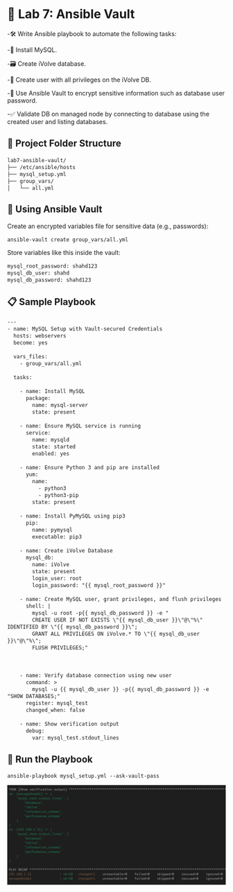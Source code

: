 # 🧪 Lab 7: Ansible Vault

-🛠️ Write Ansible playbook to automate the following tasks:

-💾 Install MySQL.

-🗃️ Create iVolve database.

-👤 Create user with all privileges on the iVolve DB.

-🔐 Use Ansible Vault to encrypt sensitive information such as database user password.

-✅ Validate DB on managed node by connecting to database using the created user and listing databases.


## 📁 Project Folder Structure

```
lab7-ansible-vault/        
├── /etc/ansible/hosts            
├── mysql_setup.yml           
├── group_vars/            
│   └── all.yml        
```

## 🔐 Using Ansible Vault

Create an encrypted variables file for sensitive data (e.g., passwords):
```
ansible-vault create group_vars/all.yml
```

Store variables like this inside the vault:
```
mysql_root_password: shahd123
mysql_db_user: shahd
mysql_db_password: shahd123
```

## 📋 Sample Playbook 

```
---
- name: MySQL Setup with Vault-secured Credentials
  hosts: webservers
  become: yes

  vars_files:
    - group_vars/all.yml

  tasks:

    - name: Install MySQL
      package:
        name: mysql-server
        state: present

    - name: Ensure MySQL service is running
      service:
        name: mysqld
        state: started
        enabled: yes

    - name: Ensure Python 3 and pip are installed
      yum:
        name:
          - python3
          - python3-pip
        state: present

    - name: Install PyMySQL using pip3
      pip:
        name: pymysql
        executable: pip3

    - name: Create iVolve Database
      mysql_db:
        name: iVolve
        state: present
        login_user: root
        login_password: "{{ mysql_root_password }}"

    - name: Create MySQL user, grant privileges, and flush privileges
      shell: |
        mysql -u root -p{{ mysql_db_password }} -e "
        CREATE USER IF NOT EXISTS \"{{ mysql_db_user }}\"@\"%\" IDENTIFIED BY \"{{ mysql_db_password }}\";
        GRANT ALL PRIVILEGES ON iVolve.* TO \"{{ mysql_db_user }}\"@\"%\";
        FLUSH PRIVILEGES;"



    - name: Verify database connection using new user
      command: >
        mysql -u {{ mysql_db_user }} -p{{ mysql_db_password }} -e "SHOW DATABASES;"
      register: mysql_test
      changed_when: false

    - name: Show verification output
      debug:
        var: mysql_test.stdout_lines
```

## 🚀 Run the Playbook                                                                                   

```
ansible-playbook mysql_setup.yml --ask-vault-pass
```

![Alt text](./images/mysql_.jpg)



